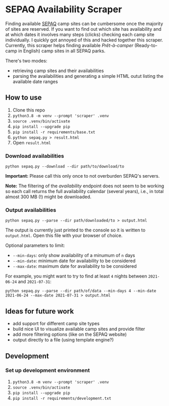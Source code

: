 # SEPAQ Availability Scraper

Finding available [SEPAQ](https://www.sepaq.com/) camp sites can be cumbersome once the majority of sites are reserved. If you want to find out which site has availability and at which dates it involves many steps (clicks) checking each camp site individually. I quickly got annoyed of this and hacked together this scraper. Currently, this scraper helps finding available *Prêt-à-camper* (Ready-to-camp in English) camp sites in all SEPAQ parks.

There's two modes:

* retrieving camp sites and their availabilities
* parsing the availabilities and generating a simple HTML outut listing the available date ranges

## How to use

1. Clone this repo
2. `python3.8 -m venv --prompt 'scraper' .venv`
3. `source .venv/bin/activate`
4. `pip install --upgrade pip`
5. `pip install -r requirements/base.txt`
6. `python sepaq.py > result.html`
7. Open `result.html`

### Download availabilities

`python sepaq.py --download --dir path/to/download/to`

**Important:** Please call this only once to not overburden SEPAQ's servers.

**Note:** The filtering of the *availability* endpoint does not seem to be working so each call returns the full availability calendar (several years), i.e., in total almost 300 MB (!) might be downloaded.

### Output availabilities

`python sepaq.py --parse --dir path/downloaded/to > output.html`

The output is currently just printed to the console so it is written to `output.html`. Open this file with your browser of choice.

Optional parameters to limit:

* `--min-days`: only show availability of a minumum of `n` days
* `--min-date`: minimum date for availability to be considered
* `--max-date`: maximum date for availability to be considered

For example, you might want to try to find at least `4` nights between `2021-06-24` and `2021-07-31`:

`python sepaq.py --parse --dir path/of/data --min-days 4 --min-date 2021-06-24 --max-date 2021-07-31 > output.html`

## Ideas for future work

* add support for different camp site types
* build nice UI to visualize available camp sites and provide filter
* add more filtering options (like on the SEPAQ website)
* output directly to a file (using template engine?)

## Development

### Set up development environment

1. `python3.8 -m venv --prompt 'scraper' .venv`
2. `source .venv/bin/activate`
3. `pip install --upgrade pip`
4. `pip install -r requirements/development.txt`
